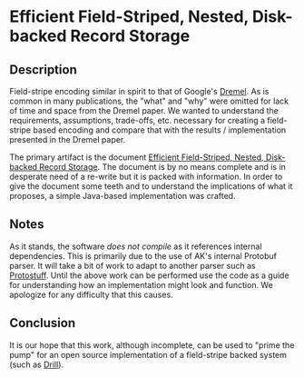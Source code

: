 # Efficient Field-Striped, Nested, Disk-backed Record Storage

## Description

Field-stripe encoding similar in spirit to that of Google's [Dremel](http://research.google.com/pubs/pub36632.html).
As is common in many publications, the "what" and "why" were omitted for lack of
time and space from the Dremel paper. We wanted to understand the requirements, 
assumptions, trade-offs, etc. necessary for creating a field-stripe based encoding
and compare that with the results / implementation presented in the Dremel paper. 

The primary artifact is the document [Efficient Field-Striped, Nested, Disk-backed Record Storage](Field-Striped_Nested_Storage.pdf).
The document is by no means complete and is in desperate need of a re-write but
it is packed with information. In order to give the document some teeth and to
understand the implications of what it proposes, a simple Java-based implementation
was crafted.

## Notes

As it stands, the software *does not compile* as it references internal dependencies.
This is primarily due to the use of AK's internal Protobuf parser. It will take
a bit of work to adapt to another parser such as [Protostuff](http://code.google.com/p/protostuff/).
Until the above work can be performed use the code as a guide for understanding
how an implementation might look and function. We apologize for any difficulty
that this causes.

## Conclusion

It is our hope that this work, although incomplete, can be used to "prime the 
pump" for an open source implementation of a field-stripe backed system (such 
as [Drill](http://wiki.apache.org/incubator/DrillProposal)).
